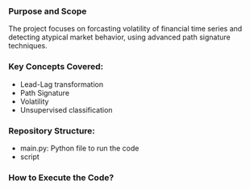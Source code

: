 ### Purpose and Scope
The project focuses on forcasting volatility of financial time series and detecting atypical market behavior, using advanced path signature techniques.

### Key Concepts Covered:
- Lead-Lag transformation
- Path Signature
- Volatility
- Unsupervised classification

### Repository Structure:
- main.py: Python file to run the code
- script

### How to Execute the Code?

